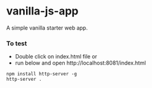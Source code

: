 # vanilla-js-app
A simple vanilla starter web app.

### To test
- Double click on index.html file or 
- run below and open http://localhost:8081/index.html
```
npm install http-server -g
http-server .
```
